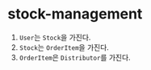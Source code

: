 # stock-management

1. `User`는 `Stock`을 가진다.
2. `Stock`는 `OrderItem`을 가진다.
3. `OrderItem`은 `Distributor`를 가진다.
